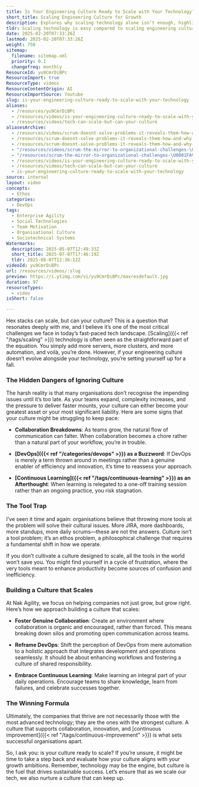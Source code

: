 ```yaml
---
title: Is Your Engineering Culture Ready to Scale with Your Technology?
short_title: Scaling Engineering Culture for Growth
description: Explores why scaling technology alone isn’t enough, highlighting the need for engineering cultures that support collaboration, DevOps, and continuous learning as teams grow.
tldr: Scaling technology is easy compared to scaling engineering culture, which is often overlooked but critical for sustainable growth. If your culture does not evolve, issues like poor collaboration, superficial DevOps practices, and lack of continuous learning can undermine progress, and more tools alone will not fix this. Development managers should focus on fostering genuine collaboration, integrating DevOps as a mindset, and making continuous learning part of daily work to ensure culture keeps pace with technology.
date: 2025-02-20T07:33:26Z
lastmod: 2025-02-20T07:33:26Z
weight: 750
sitemap:
  filename: sitemap.xml
  priority: 0.1
  changefreq: monthly
ResourceId: yu9CmrDiBPc
ResourceImport: true
ResourceType: videos
ResourceContentOrigin: AI
ResourceImportSource: Youtube
slug: is-your-engineering-culture-ready-to-scale-with-your-technology
aliases:
  - /resources/yu9CmrDiBPc
  - /resources/videos/is-your-engineering-culture-ready-to-scale-with-your-technology
  - /resources/videos/tech-can-scale-but-can-your-culture
aliasesArchive:
  - /resources/videos/scrum-doesnt-solve-problems-it-reveals-them-how-and-why-is-that-valuable
  - /resources/scrum-doesnt-solve-problems-it-reveals-them-how-and-why-is-that-valuable-2
  - /resources/scrum-doesnt-solve-problems-it-reveals-them-how-and-why-is-that-valuable
  - "/resources/videos/scrum-the-mirror-to-organizational-challenges-\U0001FA9E"
  - "/resources/scrum-the-mirror-to-organizational-challenges-\U0001FA9E"
  - /resources/videos/is-your-engineering-culture-ready-to-scale-with-your-technology
  - /resources/videos/tech-can-scale-but-can-your-culture
  - is-your-engineering-culture-ready-to-scale-with-your-technology
source: internal
layout: video
concepts:
  - Ethos
categories:
  - DevOps
tags:
  - Enterprise Agility
  - Social Technologies
  - Team Motivation
  - Organisational Culture
  - Sociotechnical Systems
Watermarks:
  description: 2025-05-07T12:49:33Z
  short_title: 2025-07-07T17:46:19Z
  tldr: 2025-08-07T12:36:12Z
videoId: yu9CmrDiBPc
url: /resources/videos/:slug
preview: https://i.ytimg.com/vi/yu9CmrDiBPc/maxresdefault.jpg
duration: 97
resourceTypes:
  - video
isShort: false

---
```

Hex stacks can scale, but can your culture? This is a question that resonates deeply with me, and I believe it’s one of the most critical challenges we face in today’s fast-paced tech landscape. [Scaling]({{< ref "/tags/scaling" >}}) technology is often seen as the straightforward part of the equation. You simply add more servers, more clusters, and more automation, and voilà, you’re done. However, if your engineering culture doesn’t evolve alongside your technology, you’re setting yourself up for a fall.

### The Hidden Dangers of Ignoring Culture

The harsh reality is that many organisations don’t recognise the impending issues until it’s too late. As your teams expand, complexity increases, and the pressure to deliver faster mounts, your culture can either become your greatest asset or your most significant liability. Here are some signs that your culture might be struggling to keep pace:

- **Collaboration Breakdowns**: As teams grow, the natural flow of communication can falter. When collaboration becomes a chore rather than a natural part of your workflow, you’re in trouble.
  
- **[DevOps]({{< ref "/categories/devops" >}}) as a Buzzword**: If DevOps is merely a term thrown around in meetings rather than a genuine enabler of efficiency and innovation, it’s time to reassess your approach.

- **[Continuous Learning]({{< ref "/tags/continuous-learning" >}}) as an Afterthought**: When learning is relegated to a one-off training session rather than an ongoing practice, you risk stagnation.

### The Tool Trap

I’ve seen it time and again: organisations believe that throwing more tools at the problem will solve their cultural issues. More JIRA, more dashboards, more standups, more daily scrums—these are not the answers. Culture isn’t a tool problem; it’s an ethos problem, a philosophical challenge that requires a fundamental shift in how we operate.

If you don’t cultivate a culture designed to scale, all the tools in the world won’t save you. You might find yourself in a cycle of frustration, where the very tools meant to enhance productivity become sources of confusion and inefficiency.

### Building a Culture that Scales

At Nak Agility, we focus on helping companies not just grow, but grow right. Here’s how we approach building a culture that scales:

- **Foster Genuine Collaboration**: Create an environment where collaboration is organic and encouraged, rather than forced. This means breaking down silos and promoting open communication across teams.

- **Reframe DevOps**: Shift the perception of DevOps from mere automation to a holistic approach that integrates development and operations seamlessly. It should be about enhancing workflows and fostering a culture of shared responsibility.

- **Embrace Continuous Learning**: Make learning an integral part of your daily operations. Encourage teams to share knowledge, learn from failures, and celebrate successes together.

### The Winning Formula

Ultimately, the companies that thrive are not necessarily those with the most advanced technology; they are the ones with the strongest culture. A culture that supports collaboration, innovation, and [continuous improvement]({{< ref "/tags/continuous-improvement" >}}) is what sets successful organisations apart.

So, I ask you: is your culture ready to scale? If you’re unsure, it might be time to take a step back and evaluate how your culture aligns with your growth ambitions. Remember, technology may be the engine, but culture is the fuel that drives sustainable success. Let’s ensure that as we scale our tech, we also nurture a culture that can keep up.
